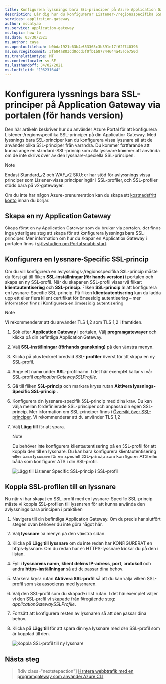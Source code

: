 ```yaml
---
title: Konfigurera lyssnings bara SSL-principer på Azure Application Gateway via portalen
description: Lär dig hur du konfigurerar Listener-/regionsspecifika SSL-principer på Application Gateway via portalen
services: application-gateway
author: mscatyao
ms.service: application-gateway
ms.topic: how-to
ms.date: 03/30/2021
ms.author: caya
ms.openlocfilehash: b0bda1921c63b4e353365c3b391e17f620740396
ms.sourcegitcommit: 3f684a803cd0ccd6f0fb1b87744644a45ace750d
ms.translationtype: MT
ms.contentlocale: sv-SE
ms.lasthandoff: 04/02/2021
ms.locfileid: "106231644"
---
```

# <a name="configure-listener-specific-ssl-policies-on-application-gateway-through-portal-preview"></a>Konfigurera lyssnings bara SSL-principer på Application Gateway via portalen (för hands version)

Den här artikeln beskriver hur du använder Azure Portal för att konfigurera Listener-/regionsspecifika SSL-principer på din Application Gateway. Med lyssnings bara SSL-principer kan du konfigurera vissa lyssnare så att de använder olika SSL-principer från varandra. Du kommer fortfarande att kunna ange en standard-SSL-princip som alla lyssnare kommer att använda om de inte skrivs över av den lyssnare-speciella SSL-principen. 

> [!NOTE]
> Endast Standard_v2 och WAF_v2 SKU: er har stöd för avlyssnings vissa principer som Listener-vissa principer ingår i SSL-profiler, och SSL-profiler stöds bara på v2-gatewayer. 



Om du inte har någon Azure-prenumeration kan du skapa ett [kostnadsfritt konto](https://azure.microsoft.com/free/?WT.mc_id=A261C142F) innan du börjar.

## <a name="create-a-new-application-gateway"></a>Skapa en ny Application Gateway

Skapa först en ny Application Gateway som du brukar via portalen. det finns inga ytterligare steg att skapa för att konfigurera lyssnings bara SSL-principer. Mer information om hur du skapar en Application Gateway i portalen finns i [självstudien om Portal snabb start](./quick-create-portal.md).

## <a name="set-up-a-listener-specific-ssl-policy"></a>Konfigurera en lyssnare-Specific SSL-princip

Om du vill konfigurera en avlyssnings-/regionsspecifika SSL-princip måste du först gå till fliken **SSL-inställningar (för hands version)** i portalen och skapa en ny SSL-profil. När du skapar en SSL-profil visas två flikar: **klientautentisering** och **SSL-princip**. Fliken **SSL-princip** är att konfigurera en lyssnare-Specific SSL-princip. På fliken **klientautentisering** kan du ladda upp ett eller flera klient certifikat för ömsesidig autentisering – mer information finns i [Konfigurera en ömsesidig autentisering](./mutual-authentication-portal.md).

> [!NOTE]
> Vi rekommenderar att du använder TLS 1,2 som TLS 1,2 i framtiden. 

1. Sök efter **Application Gateway** i portalen, Välj **programgatewayer** och klicka på din befintliga Application Gateway.

2. Välj **SSL-inställningar (förhands granskning)** på den vänstra menyn.

3. Klicka på plus tecknet bredvid SSL- **profiler** överst för att skapa en ny SSL-profil.

4. Ange ett namn under **SSL**-profilnamn. I det här exemplet kallar vi vår SSL-profil *applicationGatewaySSLProfile*. 

5. Gå till fliken **SSL-princip** och markera kryss rutan **Aktivera lyssnings-Specific SSL-princip** . 

6. Konfigurera din lyssnare-specifik SSL-princip med dina krav. Du kan välja mellan fördefinierade SSL-principer och anpassa din egen SSL-princip. Mer information om SSL-principer finns i [Översikt över SSL-principer](./application-gateway-ssl-policy-overview.md). Vi rekommenderar att du använder TLS 1,2

7. Välj **Lägg till** för att spara.

    > [!NOTE]
    > Du behöver inte konfigurera klientautentisering på en SSL-profil för att koppla den till en lyssnare. Du kan bara konfigurera klientautentisering eller bara lyssnare för en speciell SSL-princip som kon figurer ATS eller båda som kon figurer ATS i din SSL-profil.  

    ![Lägg till Listener Specific SSL-princip i SSL-profil](./media/application-gateway-configure-listener-specific-ssl-policy/listener-specific-ssl-policy-ssl-profile.png)
    
## <a name="associate-the-ssl-profile-with-a-listener"></a>Koppla SSL-profilen till en lyssnare

Nu när vi har skapat en SSL-profil med en lyssnare-Specific SSL-princip måste vi koppla SSL-profilen till lyssnaren för att kunna använda den avlyssnings bara principen i praktiken. 

1. Navigera till din befintliga Application Gateway. Om du precis har slutfört stegen ovan behöver du inte göra något här. 

2. Välj **lyssnare** på menyn på den vänstra sidan. 

3. Klicka på **Lägg till lyssnare** om du inte redan har KONFIGURERAT en https-lyssnare. Om du redan har en HTTPS-lyssnare klickar du på den i listan. 

4. Fyll i **lyssnarens namn**, **klient delens IP-adress**, **port**, **protokoll** och andra **https-inställningar** så att de passar dina behov.

5. Markera kryss rutan **Aktivera SSL-profil** så att du kan välja vilken SSL-profil som ska associeras med lyssnaren. 

6. Välj den SSL-profil som du skapade i list rutan. I det här exemplet väljer vi den SSL-profil vi skapade från föregående steg: *applicationGatewaySSLProfile*. 

7. Fortsätt att konfigurera resten av lyssnaren så att den passar dina behov. 

8. Klicka på **Lägg till** för att spara din nya lyssnare med den SSL-profil som är kopplad till den. 

    ![Koppla SSL-profil till ny lyssnare](./media/mutual-authentication-portal/mutual-authentication-listener-portal.png)        

## <a name="next-steps"></a>Nästa steg

> [!div class="nextstepaction"]
> [Hantera webbtrafik med en programgateway som använder Azure CLI](./tutorial-manage-web-traffic-cli.md)